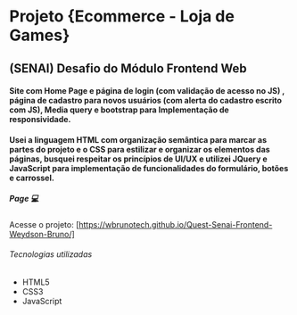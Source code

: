 # Projeto {Ecommerce - Loja de Games}

## (SENAI) Desafio do Módulo Frontend Web 

#### Site com Home Page e página de login (com validação de acesso no JS) , página de cadastro para novos usuários (com alerta do cadastro escrito com JS), Media query e bootstrap para Implementação de responsividade. 

#### Usei a linguagem HTML com organização semântica para marcar as partes do projeto e o CSS para estilizar e organizar os elementos das páginas, busquei respeitar os princípios de UI/UX e utilizei JQuery e JavaScript para implementação de funcionalidades do formulário, botões e carrossel.

##### Page 💻
Acesse o projeto: [https://wbrunotech.github.io/Quest-Senai-Frontend-Weydson-Bruno/]

###### Tecnologias utilizadas
- HTML5
- CSS3
- JavaScript
